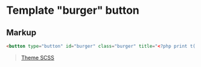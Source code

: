 # Template "burger" button

## Markup

```html
<button type="button" id="burger" class="burger" title="<?php print t('Open menu'); ?>"><span class="burger__icon"></span> <span class="burger__text">Menu</span></button>
```

> [Theme SCSS](_burger.scss)
